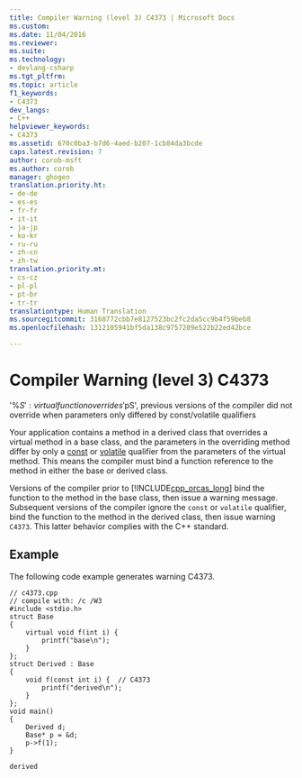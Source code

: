 ```yaml
---
title: Compiler Warning (level 3) C4373 | Microsoft Docs
ms.custom: 
ms.date: 11/04/2016
ms.reviewer: 
ms.suite: 
ms.technology:
- devlang-csharp
ms.tgt_pltfrm: 
ms.topic: article
f1_keywords:
- C4373
dev_langs:
- C++
helpviewer_keywords:
- C4373
ms.assetid: 670c0ba3-b7d6-4aed-b207-1cb84da3bcde
caps.latest.revision: 7
author: corob-msft
ms.author: corob
manager: ghogen
translation.priority.ht:
- de-de
- es-es
- fr-fr
- it-it
- ja-jp
- ko-kr
- ru-ru
- zh-cn
- zh-tw
translation.priority.mt:
- cs-cz
- pl-pl
- pt-br
- tr-tr
translationtype: Human Translation
ms.sourcegitcommit: 3168772cbb7e8127523bc2fc2da5cc9b4f59beb8
ms.openlocfilehash: 1312105941bf5da138c9757209e522b22ed42bce

---
```

# Compiler Warning (level 3) C4373
'%$S': virtual function overrides '%$pS', previous versions of the compiler did not override when parameters only differed by const/volatile qualifiers  
  
 Your application contains a method in a derived class that overrides a virtual method in a base class, and the parameters in the overriding method differ by only a [const](../../cpp/const-cpp.md) or [volatile](../../cpp/volatile-cpp.md) qualifier from the parameters of the virtual method. This means the compiler must bind a function reference to the method in either the base or derived class.  
  
 Versions of the compiler prior to [!INCLUDE[cpp_orcas_long](../../cpp/includes/cpp_orcas_long_md.md)] bind the function to the method in the base class, then issue a warning message. Subsequent versions of the compiler ignore the `const` or `volatile` qualifier, bind the function to the method in the derived class, then issue warning `C4373`. This latter behavior complies with the C++ standard.  
  
## Example  
 The following code example generates warning C4373.  
  
```  
// c4373.cpp  
// compile with: /c /W3  
#include <stdio.h>  
struct Base  
{  
    virtual void f(int i) {  
        printf("base\n");  
    }  
};  
struct Derived : Base  
{  
    void f(const int i) {  // C4373  
        printf("derived\n");  
    }  
};  
void main()  
{  
    Derived d;  
    Base* p = &d;  
    p->f(1);  
}  
```  
  
```Output  
derived  
```


<!--HONumber=Jan17_HO1-->


